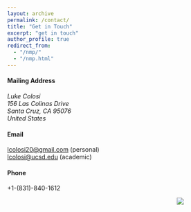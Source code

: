 ```yaml
---
layout: archive
permalink: /contact/
title: "Get in Touch"
excerpt: "get in touch"
author_profile: true
redirect_from: 
  - "/nmp/"
  - "/nmp.html"
---
```

#### Mailing Address
<address>
  Luke Colosi<br /> 156 Las Colinas Drive<br /> Santa Cruz, CA 95076<br /> United States
</address>

#### Email
<a href = "mailto: lcolosi20@gmail.com">lcolosi20@gmail.com</a> (personal)
<br> 
<a href = "mailto: lcolosi@ucsd.edu">lcolosi@ucsd.edu</a> (academic)
<br>

#### Phone
+1-(831)-840-1612

<center>
    <div style="width:800px; height:400px">
<img src="/images/Jenner_RR_Mouth.jpg"/>
    </div>
        <i></i>
</center>
